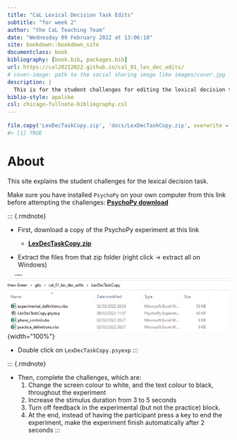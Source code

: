 ```yaml
--- 
title: "CaL Lexical Decision Task Edits"
subtitle: "for week 2"
author: "the CaL Teaching Team"
date: "Wednesday 09 February 2022 at 13:06:10"
site: bookdown::bookdown_site
documentclass: book
bibliography: [book.bib, packages.bib]
url: https://cal20212022.github.io/cal_01_lex_dec_edits/
# cover-image: path to the social sharing image like images/cover.jpg
description: |
  This is for the student challenges for editing the lexical decision task experiment.
biblio-style: apalike
csl: chicago-fullnote-bibliography.csl
---
```



```r
file.copy('LexDecTaskCopy.zip', 'docs/LexDecTaskCopy.zip', overwrite = TRUE)
#> [1] TRUE
```


# About

This site explains the student challenges for the lexical decision task.

Make sure you have installed `PsychoPy` on your own computer from this link before attempting the challenges: [**PsychoPy download**](https://www.psychopy.org/download.html) 

::: {.rmdnote}
* First, download a copy of the PsychoPy experiment at this link
  * [**LexDecTaskCopy.zip**](./LexDecTaskCopy.zip)
  
* Extract the files from that zip folder (right click -> extract all on Windows)

![](images/zipFileContents.png){width="100%"}

* Double click on `LexDecTaskCopy.psyexp`
:::

::: {.rmdnote}
* Then, complete the challenges, which are:
  1. Change the screen colour to white, and the text colour to black, throughout the experiment
  2. Increase the stimulus duration from 3 to 5 seconds
  3. Turn off feedback in the experimental (but not the practice) block.
  4. At the end, instead of having the participant press a key to end the experiment, make the experiment finish automatically after 2 seconds
:::
